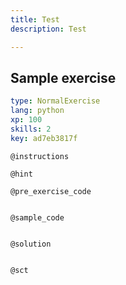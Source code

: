 ```yaml
---
title: Test
description: Test

---
```

## Sample exercise

```yaml
type: NormalExercise
lang: python
xp: 100
skills: 2
key: ad7eb3817f
```


`@instructions`

`@hint`

`@pre_exercise_code`
```{python}

```

`@sample_code`
```{python}

```

`@solution`
```{python}

```

`@sct`
```{python}

```
